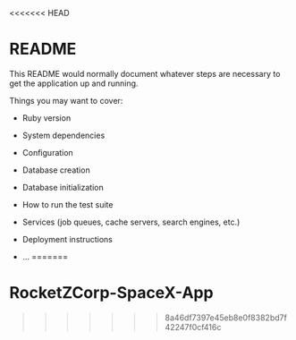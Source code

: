 <<<<<<< HEAD
# README

This README would normally document whatever steps are necessary to get the
application up and running.

Things you may want to cover:

* Ruby version

* System dependencies

* Configuration

* Database creation

* Database initialization

* How to run the test suite

* Services (job queues, cache servers, search engines, etc.)

* Deployment instructions

* ...
=======
# RocketZCorp-SpaceX-App
>>>>>>> 8a46df7397e45eb8e0f8382bd7f42247f0cf416c
